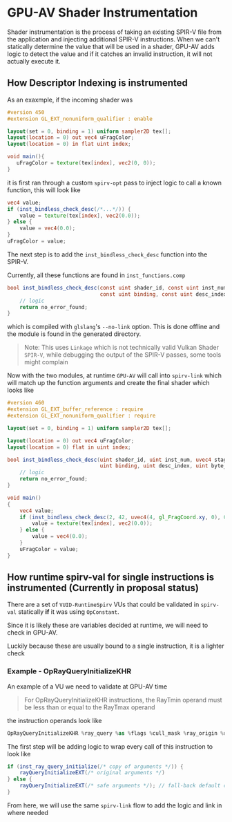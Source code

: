 # GPU-AV Shader Instrumentation

Shader instrumentation is the process of taking an existing SPIR-V file from the application and injecting additional SPIR-V instructions.
When we can't statically determine the value that will be used in a shader, GPU-AV adds logic to detect the value and if it catches an invalid instruction, it will not actually execute it.

## How Descriptor Indexing is instrumented

As an exaxmple, if the incoming shader was

```glsl
#version 450
#extension GL_EXT_nonuniform_qualifier : enable

layout(set = 0, binding = 1) uniform sampler2D tex[];
layout(location = 0) out vec4 uFragColor;
layout(location = 0) in flat uint index;

void main(){
   uFragColor = texture(tex[index], vec2(0, 0));
}
```

it is first ran through a custom `spirv-opt` pass to inject logic to call a known function, this will look like

```glsl
vec4 value;
if (inst_bindless_check_desc(/*...*/)) {
    value = texture(tex[index], vec2(0.0));
} else {
    value = vec4(0.0);
}
uFragColor = value;
```

The next step is to add the `inst_bindless_check_desc` function into the SPIR-V.

Currently, all these functions are found in `inst_functions.comp`

```glsl
bool inst_bindless_check_desc(const uint shader_id, const uint inst_num, const uvec4 stage_info, const uint desc_set,
                              const uint binding, const uint desc_index, const uint byte_offset) {
    // logic
    return no_error_found;
}
```

which is compiled with `glslang`'s `--no-link` option. This is done offline and the module is found in the generated directory.

> Note: This uses `Linkage` which is not technically valid Vulkan Shader `SPIR-V`, while debugging the output of the SPIR-V passes, some tools might complain

Now with the two modules, at runtime `GPU-AV` will call into `spirv-link` which will match up the function arguments and create the final shader which looks like

```glsl
#version 460
#extension GL_EXT_buffer_reference : require
#extension GL_EXT_nonuniform_qualifier : require

layout(set = 0, binding = 1) uniform sampler2D tex[];

layout(location = 0) out vec4 uFragColor;
layout(location = 0) flat in uint index;

bool inst_bindless_check_desc(uint shader_id, uint inst_num, uvec4 stage_info, uint desc_set,
                              uint binding, uint desc_index, uint byte_offset) {
    // logic
    return no_error_found;
}

void main()
{
    vec4 value;
    if (inst_bindless_check_desc(2, 42, uvec4(4, gl_FragCoord.xy, 0), 0, 1, index, 0)) {
        value = texture(tex[index], vec2(0.0));
    } else {
        value = vec4(0.0);
    }
    uFragColor = value;
}
```

## How runtime spirv-val for single instructions is instrumented (Currently in proposal status)

There are a set of `VUID-RuntimeSpirv` VUs that could be validated in `spirv-val` statically **if** it was using `OpConstant`.

Since it is likely these are variables decided at runtime, we will need to check in GPU-AV.

Luckily because these are usually bound to a single instruction, it is a lighter check

### Example - OpRayQueryInitializeKHR

An example of a VU we need to validate at GPU-AV time

> For OpRayQueryInitializeKHR instructions, the RayTmin operand must be less than or equal to the RayTmax operand

the instruction operands look like

```swift
OpRayQueryInitializeKHR %ray_query %as %flags %cull_mask %ray_origin %ray_tmin %ray_dir %ray_tmax
```

The first step will be adding logic to wrap every call of this instruction to look like

```glsl
if (inst_ray_query_initialize(/* copy of arguments */)) {
    rayQueryInitializeEXT(/* original arguments */)
} else {
    rayQueryInitializeEXT(/* safe arguments */); // fall-back default call
}
```

From here, we will use the same `spirv-link` flow to add the logic and link in where needed